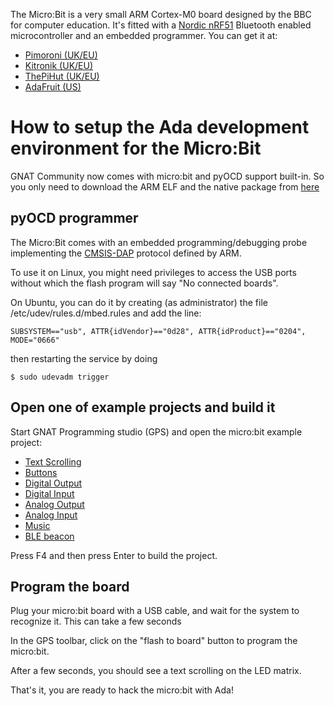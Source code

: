 The Micro:Bit is a very small ARM Cortex-M0 board designed by the BBC for
computer education. It's fitted with a [Nordic
nRF51](https://www.nordicsemi.com/eng/Products/Bluetooth-low-energy/nRF51822)
Bluetooth enabled microcontroller and an embedded programmer. You can get it
at:

 - [Pimoroni (UK/EU)](https://shop.pimoroni.com/collections/micro-bit/products/microbit)
 - [Kitronik (UK/EU)](https://www.kitronik.co.uk/5613-bbc-microbit-board-only.html)
 - [ThePiHut (UK/EU)](https://thepihut.com/collections/microbit/products/micro-bit)
 - [AdaFruit (US)](https://www.adafruit.com/products/3530)

# How to setup the Ada development environment for the Micro:Bit

GNAT Community now comes with micro:bit and pyOCD support built-in. So you only
need to download the ARM ELF and the native package from
[here](https://www.adacore.com/download)

## pyOCD programmer

The Micro:Bit comes with an embedded programming/debugging probe implementing
the
[CMSIS-DAP](https://docs.mbed.com/docs/mbed-os-handbook/en/latest/advanced/DAP/)
protocol defined by ARM.

To use it on Linux, you might need privileges to access the USB ports without
which the flash program will say "No connected boards".

On Ubuntu, you can do it by creating (as administrator) the file
/etc/udev/rules.d/mbed.rules and add the line:
```
SUBSYSTEM=="usb", ATTR{idVendor}=="0d28", ATTR{idProduct}=="0204", MODE="0666"
```
then restarting the service by doing

```shell
$ sudo udevadm trigger
```

## Open one of example projects and build it

Start GNAT Programming studio (GPS) and open the micro:bit example project:

 - [Text Scrolling](text_scrolling/)
 - [Buttons](buttons/)
 - [Digital Output](digital_out/)
 - [Digital Input](digital_in/)
 - [Analog Output](analog_out/)
 - [Analog Input](analog_in/)
 - [Music](music/)
 - [BLE beacon](BLE_beacon/)

Press F4 and then press Enter to build the project.

## Program the board

Plug your micro:bit board with a USB cable, and wait for the system to
recognize it. This can take a few seconds

In the GPS toolbar, click on the "flash to board" button to program the
micro:bit.

After a few seconds, you should see a text scrolling on the LED matrix.

That's it, you are ready to hack the micro:bit with Ada!
